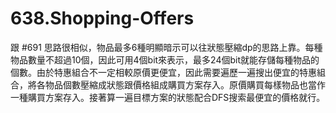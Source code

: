 # 638.Shopping-Offers

跟 #691 思路很相似，物品最多6種明顯暗示可以往狀態壓縮dp的思路上靠。每種物品數量不超過10個，因此可用4個bit來表示，最多24個bit就能存儲每種物品的個數。由於特惠組合不一定相較原價更便宜，因此需要遍歷一遍搜出便宜的特惠組合，將各物品個數壓縮成狀態跟價格組成購買方案存入。原價購買每樣物品也當作一種購買方案存入。接著算一遍目標方案的狀態配合DFS搜索最便宜的價格就行。
